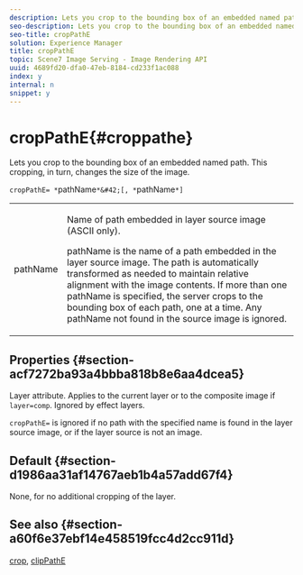 ```yaml
---
description: Lets you crop to the bounding box of an embedded named path. This cropping, in turn, changes the size of the image.
seo-description: Lets you crop to the bounding box of an embedded named path. This cropping, in turn, changes the size of the image.
seo-title: cropPathE
solution: Experience Manager
title: cropPathE
topic: Scene7 Image Serving - Image Rendering API
uuid: 4689fd20-dfa0-47eb-8184-cd233f1ac088
index: y
internal: n
snippet: y
---
```


# cropPathE{#croppathe}

Lets you crop to the bounding box of an embedded named path. This cropping, in turn, changes the size of the image.

 `cropPathE= *`pathName`*&#42;[, *`pathName`*]`

<table id="table_598304852E844456AB3AC9FF1F178B71"> 
 <tbody> 
  <tr> 
   <td colname="col1"> <p><span class="codeph"><span class="varname"> pathName</span></span> </p> </td> 
   <td colname="col2"> <p>Name of path embedded in layer source image (ASCII only). </p> <p> <span class="codeph"><span class="varname"> pathName</span></span> is the name of a path embedded in the layer source image. The path is automatically transformed as needed to maintain relative alignment with the image contents. If more than one <span class="codeph"><span class="varname"> pathName</span></span> is specified, the server crops to the bounding box of each path, one at a time. Any <span class="codeph"><span class="varname"> pathName</span></span> not found in the source image is ignored. </p> </td> 
  </tr> 
 </tbody> 
</table>

## Properties {#section-acf7272ba93a4bbba818b8e6aa4dcea5}

Layer attribute. Applies to the current layer or to the composite image if `layer=comp`. Ignored by effect layers.

`cropPathE=` is ignored if no path with the specified name is found in the layer source image, or if the layer source is not an image.

## Default {#section-d1986aa31af14767aeb1b4a57add67f4}

None, for no additional cropping of the layer.

## See also {#section-a60f6e37ebf14e458519fcc4d2cc911d}

[crop](../../../../../is-api/http-ref/image-serving-api-ref/c-http-protocol-reference/c-command-reference/r-crop.md#reference-6fd0f6399966446ab4425ce050572eab), [clipPathE](../../../../../is-api/http-ref/image-serving-api-ref/c-http-protocol-reference/c-command-reference/r-clippath.md#reference-8139b1b52dc54749b51b109521ddf83d) 
